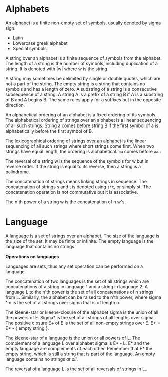 # Alphabets

An alphabet is a finite non-empty set of symbols, usually denoted by sigma sign.
 - Latin 
 - Lowercase greek alphabet
 - Special symbols

A string over an alphabet is a finite sequence of symbols from the alphabet. The length of a string is the number of symbols, including duplication of a string. It is denoted with |w| where w is the string.

A string may sometimes be delimited by single or double quotes, which are not a part of the string. The empty string is a string that contains no symbols and has a length of zero. A substring of a string is a consecutive subsequence of a string. A string A is a prefix of a string B if A is a substring of B and A begins B. The same rules apply for a suffixes but in the opposite direction.

An alphabetical ordering of an alphabet is a fixed ordering of its symbols. The alphabetical ordering of strings over an alphabet is a linear sequencing of all such strings. String a comes before string B if the first symbol of a is alphabetically before the first symbol of B. 

The lexicographical ordering of strings over an alphabet is the linear sequencing of all such strings where short strings come first. When two strings have equal length, the ordering is alphabetical. `ba` comes before `aaa`

The reversal of a string w is the sequence of the symbols for w but in reverse order. If the string is equal to its reverse, then a string is a palindrome.

The concatenation of strings means linking strings in sequence. The concatenation of strings s and t is denoted using `s*t`, or simply st. The concatenation operation is not commutative but it is associative.

The n'th power of a string w is the concatenation of n w's.

# Language

A language is a set of strings over an alphabet. The size of the language is the size of the set. It may be finite or infinite. The empty language is the language that contains no strings. 

**Operations on languages**

Languages are sets, thus any set operation can be performed on a language.

The concatenation of two languages is the set of all strings which are concatenations of a string in language 1 and a string in language 2. A language L to the n'th power is the set of all concatenations of n strings from L. Similarly, the alphabet can be raised to the n'th power, where sigma ^ n is the set of all strings over sigma that is of length n.

The kleene-star or kleene-closure of the alphabet sigma is the union of all the powers of E. Sigma* is the set of all strings of all lengths over sigma. The positive closure E+ of E is the set of all non-empty strings over E. E+ = E* - { empty string }.

The kleene-star of a language is the union or all powers of L. The complement of a language L over alphabet sigma is E* - L. E* and the empty language are complements of each other. Remember that E* the empty string, which is still a string that is part of the language. An empty language contains no strings *at all*.

The reversal of a language L is the set of all reversals of strings in L..